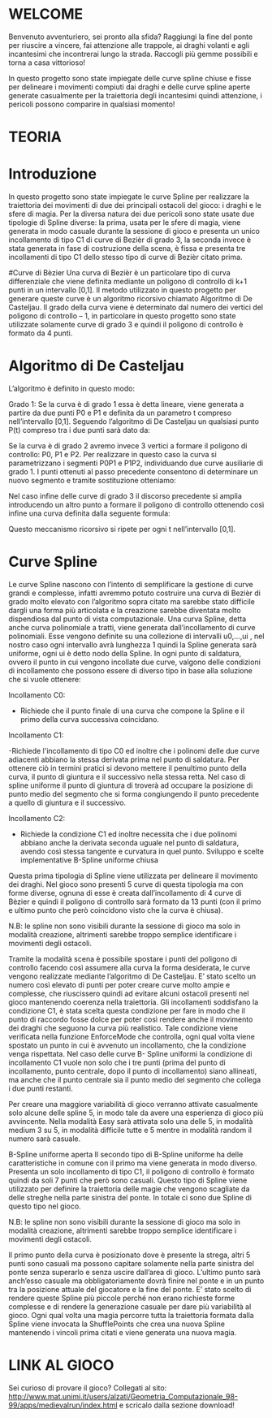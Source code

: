 # WELCOME

Benvenuto avventuriero, sei pronto alla sfida? Raggiungi la fine del ponte per riuscire a vincere, fai attenzione alle trappole, ai draghi volanti e agli incantesimi che incontrerai lungo la strada. Raccogli più gemme possibili e torna a casa vittorioso!

In questo progetto sono state impiegate delle curve spline chiuse e fisse per delineare i movimenti compiuti dai draghi e delle curve spline aperte generate casualmente per la traiettoria degli incantesimi quindi attenzione, i pericoli possono comparire in qualsiasi momento!

# TEORIA

# Introduzione
In questo progetto sono state impiegate le curve Spline per realizzare la traiettoria dei movimenti di due dei principali ostacoli del gioco: i draghi e le sfere di magia. Per la diversa natura dei due pericoli sono state usate due tipologie di Spline diverse: la prima, usata per le sfere di magia, viene generata in modo casuale durante la sessione di gioco e presenta un unico incollamento di tipo C1 di curve di Bezièr di grado 3, la seconda invece è stata generata in fase di costruzione della scena, è fissa e presenta tre incollamenti di tipo C1 dello stesso tipo di curve di Bezièr citato prima.

#Curve di Bèzier
Una curva di Bezièr è un particolare tipo di curva differenziale che viene definita mediante un poligono di controllo di k+1 punti in un intervallo [0,1]. Il metodo utilizzato in questo progetto per generare queste curve è un algoritmo ricorsivo chiamato Algoritmo di De Casteljau. Il grado della curva viene è determinato dal numero dei vertici del poligono di controllo – 1, in particolare in questo progetto sono state utilizzate solamente curve di grado 3 e quindi il poligono di controllo è formato da 4 punti.

# Algoritmo di De Casteljau

L’algoritmo è definito in questo modo:

Grado 1: Se la curva è di grado 1 essa è detta lineare, viene generata a partire da due punti P0 e P1 e definita da un parametro t compreso nell’intervallo [0,1]. Seguendo l’algoritmo di De Casteljau un qualsiasi punto P(t) compreso tra i due punti sarà dato da:

Se la curva è di grado 2 avremo invece 3 vertici a formare il poligono di controllo: P0, P1 e P2. Per realizzare in questo caso la curva si parametrizzano i segmenti P0P1 e P1P2, individuando due curve ausiliarie di grado 1. I punti ottenuti al passo precedente consentono di determinare un nuovo segmento e tramite sostituzione otteniamo:

Nel caso infine delle curve di grado 3 il discorso precedente si amplia introducendo un altro punto a formare il poligono di controllo ottenendo così infine una curva definita dalla seguente formula:

Questo meccanismo ricorsivo si ripete per ogni t nell’intervallo [0,1].

# Curve Spline
Le curve Spline nascono con l’intento di semplificare la gestione di curve grandi e complesse, infatti avremmo potuto costruire una curva di Bezièr di grado molto elevato con l’algoritmo sopra citato ma sarebbe stato difficile dargli una forma più articolata e la creazione sarebbe diventata molto dispendiosa dal punto di vista computazionale. Una curva Spline, detta anche curva polinomiale a tratti, viene generata dall’incollamento di curve polinomiali. Esse vengono definite su una collezione di intervalli u0,…,ui , nel nostro caso ogni intervallo avrà lunghezza 1 quindi la Spline generata sarà uniforme, ogni ui è detto nodo della Spline. In ogni punto di saldatura, ovvero il punto in cui vengono incollate due curve, valgono delle condizioni di incollamento che possono essere di diverso tipo in base alla soluzione che si vuole ottenere:


Incollamento C0:


- Richiede che il punto finale di una curva che compone la Spline e il primo della curva successiva coincidano.


Incollamento C1:


-Richiede l'incollamento di tipo C0 ed inoltre che i polinomi delle due curve adiacenti abbiano la stessa derivata prima nel punto di saldatura. Per ottenere ciò in termini pratici si devono mettere il penultimo punto della curva, il punto di giuntura e il successivo nella stessa retta. Nel caso di spline uniforme il punto di giuntura di troverà ad occupare la posizione di punto medio del segmento che si forma congiungendo il punto precedente a quello di giuntura e il successivo.


Incollamento C2:


- Richiede la condizione C1 ed inoltre necessita che i due polinomi abbiano anche la derivata seconda uguale nel punto di saldatura, avendo così stessa tangente e curvatura in quel punto.
Sviluppo e scelte implementative
B-Spline uniforme chiusa


Questa prima tipologia di Spline viene utilizzata per delineare il movimento dei draghi. Nel gioco sono presenti 5 curve di questa tipologia ma con forme diverse, ognuna di esse è creata dall’incollamento di 4 curve di Bèzier e quindi il poligono di controllo sarà formato da 13 punti (con il primo e ultimo punto che però coincidono visto che la curva è chiusa).


N.B: le spline non sono visibili durante la sessione di gioco ma solo in modalità creazione, altrimenti sarebbe troppo semplice identificare i movimenti degli ostacoli.

Tramite la modalità scena è possibile spostare i punti del poligono di controllo facendo così assumere alla curva la forma desiderata, le curve vengono realizzate mediante l’algoritmo di De Casteljau. E’ stato scelto un numero così elevato di punti per poter creare curve molto ampie e complesse, che riuscissero quindi ad evitare alcuni ostacoli presenti nel gioco mantenendo coerenza nella traiettoria. Gli incollamenti soddisfano la condizione C1, è stata scelta questa condizione per fare in modo che il punto di raccordo fosse dolce per poter così rendere anche il movimento dei draghi che seguono la curva più realistico. Tale condizione viene verificata nella funzione EnforceMode che controlla, ogni qual volta viene spostato un punto in cui è avvenuto un incollamento, che la condizione venga rispettata. Nel caso delle curve B- Spline uniformi la condizione di incollamento C1 vuole non solo che i tre punti (prima del punto di incollamento, punto centrale, dopo il punto di incollamento) siano allineati, ma anche che il punto centrale sia il punto medio del segmento che collega i due punti restanti.


Per creare una maggiore variabilità di gioco verranno attivate casualmente solo alcune delle spline 5, in modo tale da avere una esperienza di gioco più avvincente. Nella modalità Easy sarà attivata solo una delle 5, in modalità medium 3 su 5, in modalità difficile tutte e 5 mentre in modalità random il numero sarà casuale.

B-Spline uniforme aperta
Il secondo tipo di B-Spline uniforme ha delle caratteristiche in comune con il primo ma viene generata in modo diverso. Presenta un solo incollamento di tipo C1, il poligono di controllo è formato quindi da soli 7 punti che però sono casuali. Questo tipo di Spline viene utilizzato per definire la traiettoria delle magie che vengono scagliate da delle streghe nella parte sinistra del ponte. In totale ci sono due Spline di questo tipo nel gioco.

N.B: le spline non sono visibili durante la sessione di gioco ma solo in modalità creazione, altrimenti sarebbe troppo semplice identificare i movimenti degli ostacoli.

Il primo punto della curva è posizionato dove è presente la strega, altri 5 punti sono casuali ma possono capitare solamente nella parte sinistra del ponte senza superarlo e senza uscire dall’area di gioco. L’ultimo punto sarà anch’esso casuale ma obbligatoriamente dovrà finire nel ponte e in un punto tra la posizione attuale del giocatore e la fine del ponte. E’ stato scelto di rendere queste Spline più piccole perché non erano richieste forme complesse e di rendere la generazione casuale per dare più variabilità al gioco. Ogni qual volta una magia percorre tutta la traiettoria formata dalla Spline viene invocata la ShufflePoints che crea una nuova Spline mantenendo i vincoli prima citati e viene generata una nuova magia.

# LINK AL GIOCO

Sei curioso di provare il gioco? Collegati al sito: http://www.mat.unimi.it/users/alzati/Geometria_Computazionale_98-99/apps/medievalrun/index.html
e scricalo dalla sezione download!

